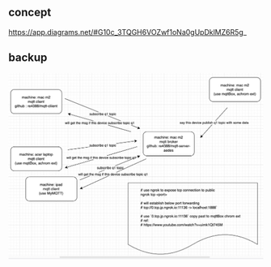 
## concept
https://app.diagrams.net/#G10c_3TQGH6VOZwf1oNa0gUpDklMZ6R5g_

## backup
![Alt text](mqtt-1.jpg)